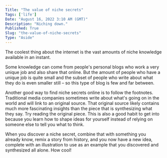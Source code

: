 ```yaml
---
Title: "The value of niche secrets"
Tags: ['life']
Date: "August 16, 2022 3:10 AM (GMT)"
Description: "Niching down."
Published: True
Slug: "the-value-of-niche-secrets"
Type: "Aside"
---
```


The coolest thing about the internet is the vast amounts of niche knowledge available in an instant.

Some knowledge can come from people's personal blogs who work a very unique job and also share that online. But the amount of people who have a unique job is quite small and the subset of people who write about what they do is even smaller still – so this type of blog is few and far between.

Another good way to find niche secrets online is to follow the footnotes. Traditional media companies sometimes write about what's going on in the world and will link to an original source. That original source likely contains much more fascinating insights than the piece that is synthesizing what they say. Try reading the original piece. This is also a good habit to get into because you learn how to shape ideas for yourself instead of relying on someone else to tell you what to think.

When you discover a niche secret, combine that with something you already know, remix a story from history, and you now have a new idea, complete with an illustration to use as an example that you discovered and synthesized all alone. How cool!